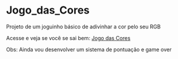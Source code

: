 # Jogo_das_Cores
Projeto de um joguinho básico de adivinhar a cor pelo seu RGB

Acesse e veja se você se sai bem: [Jogo das Cores](https://matheus-soares2003.github.io/Jogo_das_Cores/)

Obs: Ainda vou desenvolver um sistema de pontuação e game over
